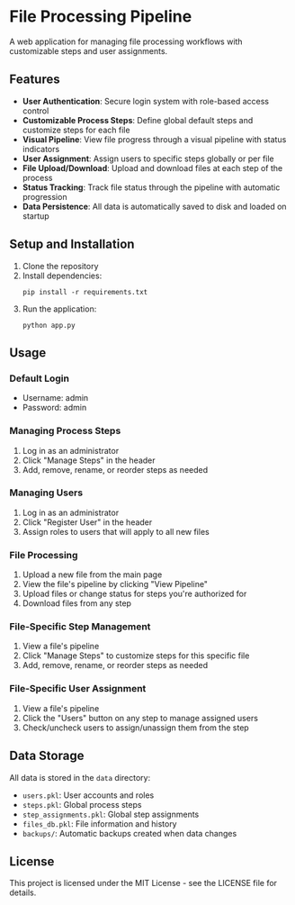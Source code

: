# File Processing Pipeline

A web application for managing file processing workflows with customizable steps and user assignments.

## Features

- **User Authentication**: Secure login system with role-based access control
- **Customizable Process Steps**: Define global default steps and customize steps for each file
- **Visual Pipeline**: View file progress through a visual pipeline with status indicators
- **User Assignment**: Assign users to specific steps globally or per file
- **File Upload/Download**: Upload and download files at each step of the process
- **Status Tracking**: Track file status through the pipeline with automatic progression
- **Data Persistence**: All data is automatically saved to disk and loaded on startup

## Setup and Installation

1. Clone the repository
2. Install dependencies:
   ```
   pip install -r requirements.txt
   ```
3. Run the application:
   ```
   python app.py
   ```

## Usage

### Default Login

- Username: admin
- Password: admin

### Managing Process Steps

1. Log in as an administrator
2. Click "Manage Steps" in the header
3. Add, remove, rename, or reorder steps as needed

### Managing Users

1. Log in as an administrator
2. Click "Register User" in the header
3. Assign roles to users that will apply to all new files

### File Processing

1. Upload a new file from the main page
2. View the file's pipeline by clicking "View Pipeline"
3. Upload files or change status for steps you're authorized for
4. Download files from any step

### File-Specific Step Management

1. View a file's pipeline
2. Click "Manage Steps" to customize steps for this specific file
3. Add, remove, rename, or reorder steps as needed

### File-Specific User Assignment

1. View a file's pipeline
2. Click the "Users" button on any step to manage assigned users
3. Check/uncheck users to assign/unassign them from the step

## Data Storage

All data is stored in the `data` directory:
- `users.pkl`: User accounts and roles
- `steps.pkl`: Global process steps
- `step_assignments.pkl`: Global step assignments
- `files_db.pkl`: File information and history
- `backups/`: Automatic backups created when data changes

## License

This project is licensed under the MIT License - see the LICENSE file for details.
